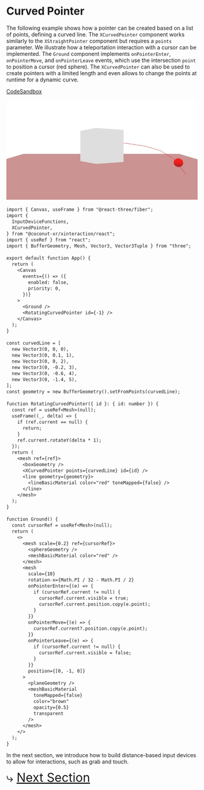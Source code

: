 # Curved Pointer

The following example shows how a pointer can be created based on a list of points, defining a curved line. The `XCurvedPointer` component works similarly to the `XStraightPointer` component but requires a `points` parameter. We illustrate how a teleportation interaction with a cursor can be implemented. The `Ground` component implements `onPointerEnter`, `onPointerMove`, and `onPointerLeave` events, which use the intersection `point` to position a cursor (red sphere). The `XCurvedPointer` can also be used to create pointers with a limited length and even allows to change the points at runtime for a dynamic curve.

[CodeSandbox](https://codesandbox.io/s/xinteraction-curved-pointer-tdmnjv?file=/src/app.tsx)

![Screenshot](./curved.jpg)

```tsx
import { Canvas, useFrame } from "@react-three/fiber";
import {
  InputDeviceFunctions,
  XCurvedPointer,
} from "@coconut-xr/xinteraction/react";
import { useRef } from "react";
import { BufferGeometry, Mesh, Vector3, Vector3Tuple } from "three";

export default function App() {
  return (
    <Canvas
      events={() => ({
        enabled: false,
        priority: 0,
      })}
    >
      <Ground />
      <RotatingCurvedPointer id={-1} />
    </Canvas>
  );
}

const curvedLine = [
  new Vector3(0, 0, 0),
  new Vector3(0, 0.1, 1),
  new Vector3(0, 0, 2),
  new Vector3(0, -0.2, 3),
  new Vector3(0, -0.6, 4),
  new Vector3(0, -1.4, 5),
];
const geometry = new BufferGeometry().setFromPoints(curvedLine);

function RotatingCurvedPointer({ id }: { id: number }) {
  const ref = useRef<Mesh>(null);
  useFrame((_, delta) => {
    if (ref.current == null) {
      return;
    }
    ref.current.rotateY(delta * 1);
  });
  return (
    <mesh ref={ref}>
      <boxGeometry />
      <XCurvedPointer points={curvedLine} id={id} />
      <line geometry={geometry}>
        <lineBasicMaterial color="red" toneMapped={false} />
      </line>
    </mesh>
  );
}

function Ground() {
  const cursorRef = useRef<Mesh>(null);
  return (
    <>
      <mesh scale={0.2} ref={cursorRef}>
        <sphereGeometry />
        <meshBasicMaterial color="red" />
      </mesh>
      <mesh
        scale={10}
        rotation-x={Math.PI / 32 - Math.PI / 2}
        onPointerEnter={(e) => {
          if (cursorRef.current != null) {
            cursorRef.current.visible = true;
            cursorRef.current.position.copy(e.point);
          }
        }}
        onPointerMove={(e) => {
          cursorRef.current?.position.copy(e.point);
        }}
        onPointerLeave={(e) => {
          if (cursorRef.current != null) {
            cursorRef.current.visible = false;
          }
        }}
        position={[0, -1, 0]}
      >
        <planeGeometry />
        <meshBasicMaterial
          toneMapped={false}
          color="brown"
          opacity={0.5}
          transparent
        />
      </mesh>
    </>
  );
}
```

In the next section, we introduce how to build distance-based input devices to allow for interactions, such as grab and touch.

<span style="font-size: 2rem">⤷ [Next Section](distance.md)</span>

